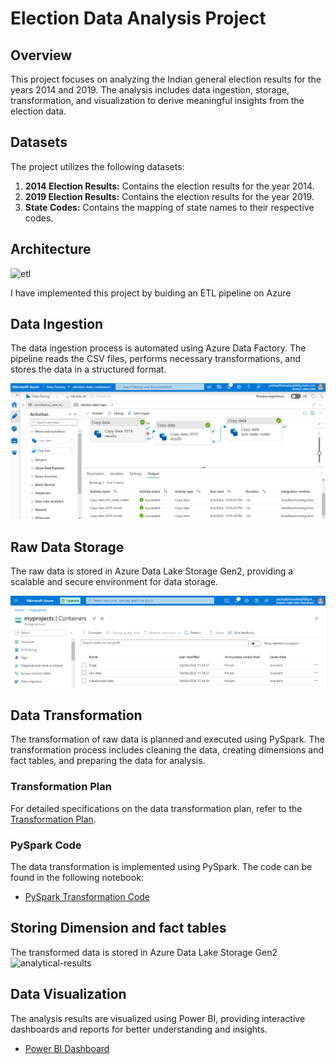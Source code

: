 # Election Data Analysis Project

## Overview

This project focuses on analyzing the Indian general election results for the years 2014 and 2019. The analysis includes data ingestion, storage, transformation, and visualization to derive meaningful insights from the election data.

## Datasets

The project utilizes the following datasets:

1. **2014 Election Results:** Contains the election results for the year 2014.
2. **2019 Election Results:** Contains the election results for the year 2019.
3. **State Codes:** Contains the mapping of state names to their respective codes.

## Architecture
![etl](https://github.com/yashasbharadwaj1/Loksabha-Elections-Data-Analysis/assets/71028991/cddc96d2-b54b-46dd-b7fd-ed0bb0fd0b8e)

I have implemented this project by buiding an ETL pipeline on Azure  

## Data Ingestion

The data ingestion process is automated using Azure Data Factory. The pipeline reads the CSV files, performs necessary transformations, and stores the data in a structured format.

![Data Factory Pipeline](./screenshots/data-ingestion.PNG)

## Raw Data Storage

The raw data is stored in Azure Data Lake Storage Gen2, providing a scalable and secure environment for data storage.

![Data Lake Gen2 Storage](./screenshots/storage-container.PNG)

## Data Transformation

The transformation of raw data is planned and executed using PySpark. The transformation process includes cleaning the data, creating dimensions and fact tables, and preparing the data for analysis.

### Transformation Plan

For detailed specifications on the data transformation plan, refer to the [Transformation Plan](./dims_facts_spec_plan).

### PySpark Code

The data transformation is implemented using PySpark. The code can be found in the following notebook:

- [PySpark Transformation Code](./loksabha-elections-DE.ipynb)

## Storing Dimension and fact tables  
The transformed data is stored in Azure Data Lake Storage Gen2 
<img width="939" alt="analytical-results" src="https://github.com/yashasbharadwaj1/Loksabha-Elections-Data-Analysis/assets/71028991/968c2a42-a334-46a5-9509-188c0c208913">



## Data Visualization

The analysis results are visualized using Power BI, providing interactive dashboards and reports for better understanding and insights.


- [Power BI Dashboard](https://app.powerbi.com/view?r=eyJrIjoiZjlkZGQ2NTUtOWI4Yy00ZWZkLThhNDAtYzVhMTBiODc5NmRmIiwidCI6ImM2ZTU0OWIzLTVmNDUtNDAzMi1hYWU5LWQ0MjQ0ZGM1YjJjNCJ9&pageName=ReportSection)


